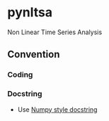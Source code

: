 # pynltsa

Non Linear Time Series Analysis 

## Convention

### Coding


### Docstring

* Use [Numpy style docstring](http://sphinxcontrib-napoleon.readthedocs.io/en/latest/example_numpy.html#example-numpy)
